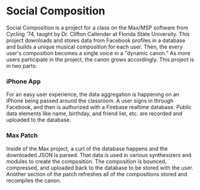 # Social Composition
Social Composition is a project for a class on the Max/MSP software from Cycling '74, taught by Dr. Clifton Callender at Florida State University. This project downloads and stores data from Facebook profiles in a database and builds a unique musical composition for each user. Then, the every user's composition becomes a single voice in a "dynamic canon." As more users participate in the project, the canon grows accordingly. This project is in two parts:
### iPhone App
For an easy user experience, the data aggregation is happening on an iPhone being passed around the classroom. A user signs in through Facebook, and then is authorized with a Firebase realtime database. Public data elements like name, birthday, and friend list, etc. are recorded and uploaded to the database.
### Max Patch
Inside of the Max project, a curl of the database happens and the downloaded JSON is parsed. That data is used in various synthesizers and modules to create the composition. The composition is bounced, compressed, and uploaded back to the database to be stored with the user. Another section of the patch refreshes all of the compositions stored and recompiles the canon.
